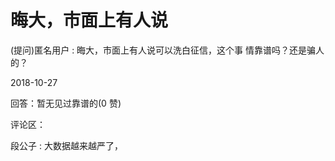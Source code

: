 # 晦大，市面上有人说

(提问)匿名用户 : 晦大，市面上有人说可以洗白征信，这个事 情靠谱吗？还是骗人的？

2018-10-27

回答：暂无见过靠谱的(0 赞)

评论区：

段公子 : 大数据越来越严了，